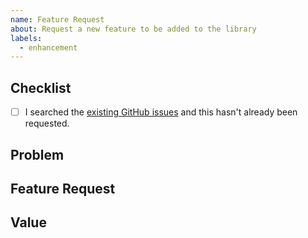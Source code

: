 ```yaml
---
name: Feature Request
about: Request a new feature to be added to the library
labels:
  - enhancement
---
```


## Checklist

- [ ] I searched the [existing GitHub issues][1] and this hasn't already been requested.

## Problem

<!-- What's the problem you have that this feature would solve? This is different from the exact feature itself -- describe the underlying problem that led you to request this feature. -->

## Feature Request

<!-- What is the feature you want to see added to the library? Code samples showing how it would be used are appreciated, but not required. The more detail you can provide, the better. -->

## Value

<!-- Why should it be part of this library? Explain the benefits of adding this to DataOnion. -->

[1]: https://github.com/Tiny-Home-Consulting/DataOnion/issues?q=is%3Aissue